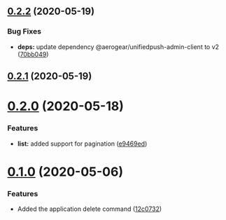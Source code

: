 ## [0.2.2](https://github.com/aerogear/unifiedpush-cli/compare/0.2.1...0.2.2) (2020-05-19)


### Bug Fixes

* **deps:** update dependency @aerogear/unifiedpush-admin-client to v2 ([70bb049](https://github.com/aerogear/unifiedpush-cli/commit/70bb049adc0c0a3d5523a1f6acb53af3064a3f3b))



## [0.2.1](https://github.com/aerogear/unifiedpush-cli/compare/0.2.0...0.2.1) (2020-05-19)



# [0.2.0](https://github.com/aerogear/unifiedpush-cli/compare/0.1.0...0.2.0) (2020-05-18)


### Features

* **list:** added support for pagination ([e9469ed](https://github.com/aerogear/unifiedpush-cli/commit/e9469ed939f85b1a94278a1d1bea2b33d1e6ecd7))



# [0.1.0](https://github.com/aerogear/unifiedpush-cli/compare/0.0.1-alpha.3...0.1.0) (2020-05-06)


### Features

* Added the application delete command ([12c0732](https://github.com/aerogear/unifiedpush-cli/commit/12c073234d140fb0cb2a5b81f8b2977799de705f))



